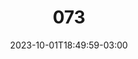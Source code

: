 ---
title: "073"
date: 2023-10-01T18:49:59-03:00
draft: false
autorias: ["João Generoso"]
plataformas: ["Geometry Nodes"]
descricao: "Adiciona um número correspondente à contagem, enquanto os anteriores gradualmente desaparecem em uma espiral descendente."
autorias_url: ["https://joaogeneroso.com"]
url: "/formas/073"
---